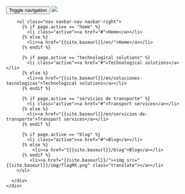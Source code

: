 <nav class="navbar navbar-fixed-top navbar-default nav-backg">
  <div class="container-fluid">
    <div class="container">
      <div class="navbar-header">
        <button type="button" class="navbar-toggle collapsed" data-toggle="collapse" data-target="#bs-example-navbar-collapse-1" aria-expanded="false">
          <span class="sr-only">Toggle navigation</span>
          <span class="icon-bar"></span>
          <span class="icon-bar"></span>
          <span class="icon-bar"></span>
        </button>
        <a class="navbar-brand" href="{{site.baseurl}}/en/">
          <img src="{{ site.baseurl }}/img/logo-jetty.svg">
        </a>
      </div>
      <div class="collapse navbar-collapse" id="bs-example-navbar-collapse-1">
        <!-- <ul class="nav navbar-nav navbar-right">
          <li><a href="{{site.baseurl}}/en/">Home</a></li>
          <li><a href="{{site.baseurl}}/en/soluciones-tecnologicas">Technological solutions</a></li>
          <li><a href="{{site.baseurl}}/en/servicios-de-transporte">Transport services</a></li>
          <li><a href="{{site.baseurl}}/blog">Blog</a></li>
          <li><a href="{{site.baseurl}}/"><img src="{{site.baseurl}}/img/flagMX.png" class="translate"></a></li>
        </ul> -->

        <ul class="nav navbar-nav navbar-right">
          {% if page.active == "home" %}
            <li class="active"><a href="#">Home</a></li>
          {% else %}
            <li><a href="{{site.baseurl}}/en/">Home</a></li>
          {% endif %}

          {% if page.active == "technological solutions" %}
            <li class="active"><a href="#">Technological solutions</a></li>
          {% else %}
            <li><a href="{{site.baseurl}}/en/soluciones-tecnologicas">Technological solutions</a></li>
          {% endif %}

          {% if page.active == "servicios de transporte" %}
            <li class="active"><a href="#">Transport services</a></li>
          {% else %}
            <li><a href="{{site.baseurl}}/en/servicios-de-transporte">Transport services</a></li>
          {% endif %}

          {% if page.active == "blog" %}
            <li class="active"><a href="#">Blog</a></li>
          {% else %}
              <li><a href="{{{site.baseurl}}/blog">Blog</a></li>
          {% endif %}
             <li><a href="{{site.baseurl}}/"><img src="{{site.baseurl}}/img/flagMX.png" class="translate"></a></li>
        </ul>

      </div>
    </div>
  </div>
</nav>